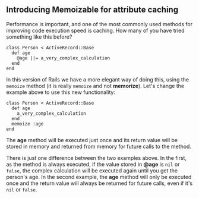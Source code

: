 ## Introducing Memoizable for attribute caching

Performance is important, and one of the most commonly used methods for improving code execution speed is caching. How many of you have tried something like this before?

	class Person < ActiveRecord::Base
	  def age
	    @age ||= a_very_complex_calculation
	  end
	end

In this version of Rails we have a more elegant way of doing this, using the `memoize` method (it is really `memoize` and not **memorize**). Let's change the example above to use this new functionality:

	class Person < ActiveRecord::Base
	  def age
	    a_very_complex_calculation
	  end
	  memoize :age
	end

The **age** method will be executed just once and its return value will be stored in memory and returned from memory for future calls to the method.

There is just one difference between the two examples above. In the first, as the method is always executed, if the value stored in **@age** is `nil` or `false`, the complex calculation will be executed again until you get the person's age. In the second example, the **age** method will only be executed once and the return value will always be returned for future calls, even if it's `nil` or `false`.